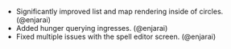 - Significantly improved list and map rendering inside of circles. (@enjarai)
- Added hunger querying ingresses. (@enjarai)
- Fixed multiple issues with the spell editor screen. (@enjarai)
